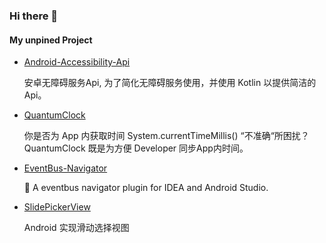 ### Hi there 👋


#### My unpined Project

- [Android-Accessibility-Api](https://github.com/Vove7/Android-Accessibility-Api)

  安卓无障碍服务Api, 为了简化无障碍服务使用，并使用 Kotlin 以提供简洁的Api。

- [QuantumClock](https://github.com/Vove7/QuantumClock)

  你是否为 App 内获取时间 System.currentTimeMillis() “不准确“所困扰？ QuantumClock 既是为方便 Developer 同步App内时间。

- [EventBus-Navigator](https://github.com/Vove7/EventBus-Navigator)

  🚌 A eventbus navigator plugin for IDEA and Android Studio.

- [SlidePickerView](https://github.com/Vove7/SlidePickerView)

  Android 实现滑动选择视图

